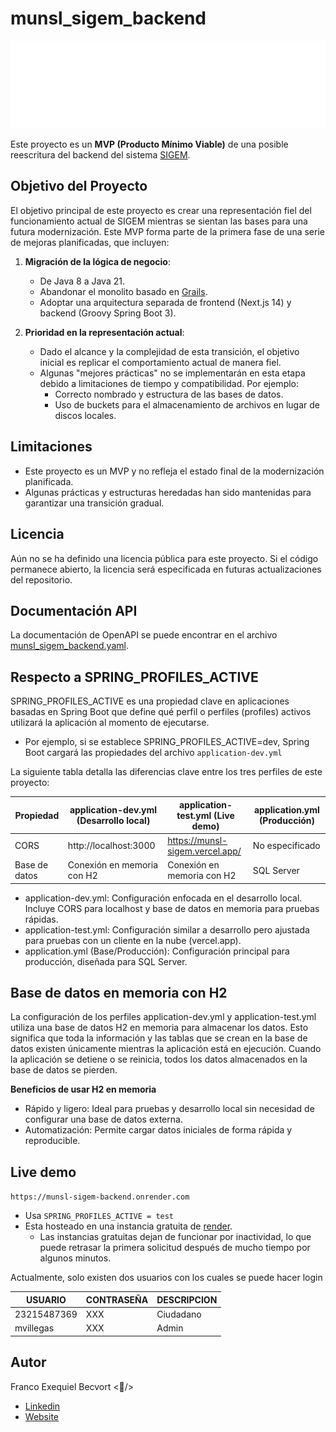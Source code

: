 # munsl_sigem_backend

![escudo municipal](/assets/escudo-municipal-blanco-2x.png)

Este proyecto es un **MVP (Producto Mínimo Viable)** de una posible reescritura del backend del sistema [SIGEM](https://sigem.sanluislaciudad.gob.ar/).

## Objetivo del Proyecto

El objetivo principal de este proyecto es crear una representación fiel del funcionamiento actual de SIGEM mientras se sientan las bases para una futura modernización. Este MVP forma parte de la primera fase de una serie de mejoras planificadas, que incluyen:

1. **Migración de la lógica de negocio**:
    - De Java 8 a Java 21.
    - Abandonar el monolito basado en [Grails](https://grails.org/).
    - Adoptar una arquitectura separada de frontend (Next.js 14) y backend (Groovy Spring Boot 3).

2. **Prioridad en la representación actual**:
    - Dado el alcance y la complejidad de esta transición, el objetivo inicial es replicar el comportamiento actual de manera fiel.
    - Algunas "mejores prácticas" no se implementarán en esta etapa debido a limitaciones de tiempo y compatibilidad. Por ejemplo:
        - Correcto nombrado y estructura de las bases de datos.
        - Uso de buckets para el almacenamiento de archivos en lugar de discos locales.

## Limitaciones

- Este proyecto es un MVP y no refleja el estado final de la modernización planificada.
- Algunas prácticas y estructuras heredadas han sido mantenidas para garantizar una transición gradual.

## Licencia

Aún no se ha definido una licencia pública para este proyecto. Si el código permanece abierto, la licencia será especificada en futuras actualizaciones del repositorio.

## Documentación API

La documentación de OpenAPI se puede encontrar en el archivo [munsl_sigem_backend.yaml](https://github.com/franBec/munsl_sigem_backend/blob/main/src/main/resources/openapi/munsl_sigem_backend.yaml).

## Respecto a SPRING_PROFILES_ACTIVE

SPRING_PROFILES_ACTIVE es una propiedad clave en aplicaciones basadas en Spring Boot que define qué perfil o perfiles (profiles) activos utilizará la aplicación al momento de ejecutarse.

- Por ejemplo, si se establece SPRING_PROFILES_ACTIVE=dev, Spring Boot cargará las propiedades del archivo `application-dev.yml`

La siguiente tabla detalla las diferencias clave entre los tres perfiles de este proyecto:

| Propiedad     | application-dev.yml (Desarrollo local) | application-test.yml (Live demo) | application.yml (Producción) |
|---------------|----------------------------------------|----------------------------------|------------------------------|
| CORS          | http://localhost:3000                  | https://munsl-sigem.vercel.app/  | No especificado              |
| Base de datos | Conexión en memoria con H2             | Conexión en memoria con H2       | SQL Server                   |

- application-dev.yml: Configuración enfocada en el desarrollo local. Incluye CORS para localhost y base de datos en memoria para pruebas rápidas.
- application-test.yml: Configuración similar a desarrollo pero ajustada para pruebas con un cliente en la nube (vercel.app).
- application.yml (Base/Producción): Configuración principal para producción, diseñada para SQL Server.

## Base de datos en memoria con H2

La configuración de los perfiles application-dev.yml y application-test.yml utiliza una base de datos H2 en memoria para almacenar los datos. Esto significa que toda la información y las tablas que se crean en la base de datos existen únicamente mientras la aplicación está en ejecución. Cuando la aplicación se detiene o se reinicia, todos los datos almacenados en la base de datos se pierden.

**Beneficios de usar H2 en memoria**
- Rápido y ligero: Ideal para pruebas y desarrollo local sin necesidad de configurar una base de datos externa.
- Automatización: Permite cargar datos iniciales de forma rápida y reproducible.

## Live demo

`https://munsl-sigem-backend.onrender.com`

- Usa `SPRING_PROFILES_ACTIVE = test` 
- Esta hosteado en una instancia gratuita de [render](https://dashboard.render.com/).
  - Las instancias gratuitas dejan de funcionar por inactividad, lo que puede retrasar la primera solicitud después de mucho tiempo por algunos minutos.

Actualmente, solo existen dos usuarios con los cuales se puede hacer login

| USUARIO     | CONTRASEÑA | DESCRIPCION |
|-------------|------------|-------------|
| 23215487369 | XXX        | Ciudadano   |
| mvillegas   | XXX        | Admin       |

## Autor

Franco Exequiel Becvort <🐤/>
- [Linkedin](https://www.linkedin.com/in/franco-becvort/)
- [Website](https://pollito.dev/)
